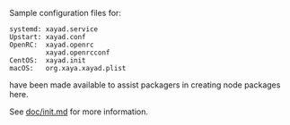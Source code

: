 Sample configuration files for:
```
systemd: xayad.service
Upstart: xayad.conf
OpenRC:  xayad.openrc
         xayad.openrcconf
CentOS:  xayad.init
macOS:   org.xaya.xayad.plist
```
have been made available to assist packagers in creating node packages here.

See [doc/init.md](../../doc/init.md) for more information.
